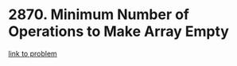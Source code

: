 # 2870. Minimum Number of Operations to Make Array Empty

[link to problem](https://leetcode.com/problems/minimum-number-of-operations-to-make-array-empty/)
